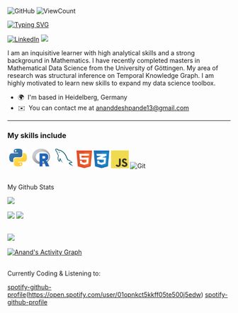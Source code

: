 ![GitHub](https://img.shields.io/github/license/dnanad/dnanad)
![ViewCount](https://bit.ly/dnanad-visits)
                    
<p align="left">
<a href="https://github.com/dnanad">
    <img src="https://readme-typing-svg.demolab.com?font=Georgia&size=18&duration=2000&pause=100&multiline=true&width=500&height=80&lines=Anand+Deshpande;Masters+in+Mathematics;AI+%7C+Data+Scientist+%7C" alt="Typing SVG" />
<!-- +%7C+PhD+Student+%7C+Software+Engineer -->
</a>
<br/>
<!-- <img align="right" alt="GIF" height="160px" src="https://media.giphy.com/media/Ah3zHH7hvsSB2/giphy.gif" /> -->

[![LinkedIn](https://img.shields.io/badge/LinkedIn-0077B5?style=flat&logo=linkedin&logoColor=white)](https://www.linkedin.com/in/anandbd/)
<a href="https://github.com/dnanad">
    <img src="https://github-stats-alpha.vercel.app/api?username=dnanad&cc=22272e&tc=37BCF6&ic=fff&bc=0000">
</a>
	
I am an inquisitive learner with high analytical skills and a strong background in Mathematics. I have recently completed masters in Mathematical Data Science from the University of Göttingen. My area of research was structural inference on Temporal Knowledge Graph. I am highly motivated to learn new skills to expand my data science toolbox.
<!-- I was working as student research assitant at Fraunhofer IIS with the Future Engeneering Group. -->

*   🌍  I'm based in Heidelberg, Germany
*   ✉️  You can contact me at [ananddeshpande13@gmail.com](mailto:ananddeshpande13@gmail.com) 
<!-- *   <a href="mailto:ananddeshpande13@gmail.com"><img alt="Gmail" src="https://img.shields.io/badge/Gmail-D14836?style=flat&logo=gmail&logoColor=white" /></a> -->

---
<p align="left">
	
### My skills include

<p align="left">
	<img title="Python" alt="Python" src="https://raw.githubusercontent.com/dnanad/dnanad/master/assets/python.svg" width="40" height="40" style="vertical-align:down; margin:4px"/>
	<img title="R" alt="linux" src="https://raw.githubusercontent.com/dnanad/dnanad/master/assets/r-lang.svg" width="40" height="40" style="vertical-align:down; margin:4px"/>
	<img title="MySQL" alt="MySQL" src="https://raw.githubusercontent.com/dnanad/dnanad/master/assets/mysql.svg" width="40" height="40" style="vertical-align:down; margin:4px"/>
	<a margin="10" href="https://developer.mozilla.org/en-US/docs/Web/HTML" target="_blank"><img title="HTML" alt="HTML" margin="10px" height="40" src="https://raw.githubusercontent.com/dnanad/dnanad/master/assets/html.svg" alt="html"></a>
       <a margin="10" href="https://developer.mozilla.org/en-US/docs/Web/CSS" target="_blank"><img title="CSS" alt="CSS" margin="10px" height="40" src="https://raw.githubusercontent.com/dnanad/dnanad/master/assets/css.svg" alt="css"></a>
       <a margin="10" href="https://developer.mozilla.org/en-US/docs/Web/JavaScript" target="_blank"><img title="JavaScript" alt="JavaScript" margin="10px" height="40" src="https://raw.githubusercontent.com/dnanad/dnanad/master/assets/javascript.svg" alt="javascript"></a>
<!-- 	<img title="latex" alt="latex" src="https://raw.githubusercontent.com/dnanad/dnanad/master/assets/latex.png" width="70" height="40" style="vertical-align:down; margin:4px"/> -->
<img title="Git" alt="Git" src="https://camo.githubusercontent.com/2297aeb5bcb2b38bb190fcae27e1bf9b0fe08699446c23d48585443881bce4c3/68747470733a2f2f63646e2e69636f6e73636f75742e636f6d2f69636f6e2f667265652f706e672d3132382f6769742d31382d313137353231392e706e67" width="40" height="40" style="vertical-align:down; margin:4px>
	

<br/>

</p>

<div align="center">
<br />
<br />
<!--<img src="https://github-readme-stats.vercel.app/api/top-langs/?username=dnanad&layout=compact&theme=dark&bg_color=0A0A0A" alt="Anand Deshpande's Top Languages"/>-->

My Github Stats

![](http://github-profile-summary-cards.vercel.app/api/cards/profile-details?username=dnanad&theme=dracula) 

![](http://github-profile-summary-cards.vercel.app/api/cards/repos-per-language?username=dnanad&theme=dracula) 
![](http://github-profile-summary-cards.vercel.app/api/cards/most-commit-language?username=dnanad&theme=dracula)					
<br />																		
																		

<div align="left">

<!-- ## &#x1f4c8; GitHub Stats -->
<!-- <a href="https://github.com/dnanad/dnanad">
  <img align="center" src="https://github-readme-stats.vercel.app/api/top-langs/?username=dnanad&hide=java,html,tex&&line_height=20&title_color=7A7ADB&icon_color=2234AE&text_color=D3D3D3&bg_color=0,000000,130F40"/>
</a>
</br> -->
</p>
<!--<img align="center" src="https://github-readme-stats.vercel.app/api?username=dnanad&include_all_commits=true&count_private=true&show_icons=true&line_height=20&title_color=7A7ADB&icon_color=2234AE&text_color=D3D3D3&bg_color=0,000000,130F40" alt="Anand's Github Stats"> -->

<!-- <a href="https://github.com/dnanad/dnanad">
  <img align="center" src="https://github-readme-stats.vercel.app/api?username=dnanad&show_icons=true&line_height=27&count_private=true&title_color=ffffff&text_color=c9cacc&icon_color=2bbc8a&bg_color=1d1f21" alt="Martin's GitHub Stats" />
</a>
 -->
<!--<a href="https://github.com/dnanad">
<img align="center" src="https://github-readme-streak-stats.herokuapp.com/?user=dnanad&theme=blueberry" /> -->
<!-- 	width="380"/> -->
</a>
</p>

<img src="https://user-images.githubusercontent.com/73097560/115834477-dbab4500-a447-11eb-908a-139a6edaec5c.gif"></a>

<!-- <p align="center">
<a href="https://github.com/dnanad"><img src="https://github-profile-summary-cards.vercel.app/api/cards/profile-details?username=dnanad&theme=tokyonight&hide_border=true"  width="520" alt="Anand Deshpande"/></a>-->
	
<a href="https://github.com/dnanad"><img alt="Anand's Activity Graph" src="https://activity-graph.herokuapp.com/graph?username=dnanad&custom_title=Anand's%20Contribution%20Graph&theme=react-dark" /></a>

<!-- 
<details>
<summary> 
📈 Stats</summary>
<br>
My Github Stats

![](http://github-profile-summary-cards.vercel.app/api/cards/profile-details?username=dnanad&theme=dracula) 

![](http://github-profile-summary-cards.vercel.app/api/cards/repos-per-language?username=dnanad&theme=dracula) 
![](http://github-profile-summary-cards.vercel.app/api/cards/most-commit-language?username=dnanad&theme=dracula)
-->

<br>
Currently Coding & Listening to:

[spotify-github-profile](https://spotify-github-profile.vercel.app/api/view?uid=01opnkct5kkff05te500j5edw&cover_image=true&theme=novatorem&show_offline=true&bar_color=53b14f&bar_color_cover=false)(https://open.spotify.com/user/01opnkct5kkff05te500j5edw)
[spotify-github-profile](https://spotify-github-profile.vercel.app/api/view?uid=11159336621&cover_image=true&theme=novatorem&show_offline=true&bar_color=53b14f&bar_color_cover=false)
<!--</details>-->
